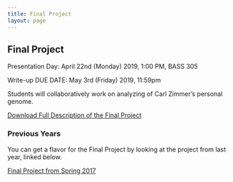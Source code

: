 ```yaml
---
title: Final Project
layout: page
---
```


## Final Project
Presentation Day: April 22nd (Monday) 2019, 1:00 PM, BASS 305

Write-up DUE DATE: May 3rd (Friday) 2019, 11:59pm

Students will collaboratively work on analyzing of Carl Zimmer’s personal genome.

[Download Full Description of the Final Project](files/cbb752b19_final_proj.pdf)

### Previous Years
You can get a flavor for the Final Project by looking at the project from last year, linked below.

[Final Project from Spring 2017](http://cbb752b17.gersteinlab.org/final)
